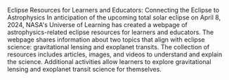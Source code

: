 Eclipse Resources for Learners and Educators: Connecting the Eclipse to Astrophysics 
 In anticipation of the upcoming total solar eclipse on April 8, 2024, NASA's Universe of Learning has created a webpage of astrophysics-related eclipse resources for learners and educators. The webpage shares information about two topics that align with eclipse science: gravitational lensing and exoplanet transits. The collection of resources includes articles, images, and videos to understand and explain the science. Additional activities allow learners to explore gravitational lensing and exoplanet transit science for themselves.